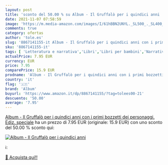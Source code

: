 ```yaml
---
layout: post
title: 'sconto del 50.00 % su Album - Il Gruffalò per i quindici anni   '
date: 2021-11-07 07:58:59
image: 'https://m.media-amazon.com/images/I/61hBBN2UNYL._SL500_._SL400_.jpg'
comments: true
category: ofertas
author: 'tole.es'
slug: '8867141155-it Album - Il Gruffalò per i quindici anni con i primi...'
sku: '8867141155-it'
tags: [ 'Letteratura e narrativa','Libri','Libri per bambini','Narrativa contemporanea','Narrativa di genere','Narrativa letteraria','album', ]
actualPrice: 7.95 EUR
currency: EUR
price: 7.95
comparePrice: 15.9 EUR
prodname: 'Album - Il Gruffalò per i quindici anni con i primi bozzetti dei personaggi. Ediz. speciale'
country: 'it'
flag: '🇮🇹'
brand: 'Album'
buyurl: 'https://www.amazon.it/dp/8867141155/?tag=tolees00-21'
descuento: '50.00'
average: '7.95'
---
```


[Album - Il Gruffalò per i quindici anni con i primi bozzetti dei personaggi. Ediz. speciale](https://www.amazon.it/dp/8867141155/?tag=tolees00-21) ha un prezzo di 7.95 EUR (originale: 15.9 EUR) con uno sconto del 50.00 % sconto qui:

[![Album - Il Gruffalò per i quindici anni ](https://m.media-amazon.com/images/I/61hBBN2UNYL._SL500_._SL400_.jpg)](https://www.amazon.it/dp/8867141155/?tag=tolees00-21)

ℹ️:


[🛒 Acquista qui!!](https://www.amazon.it/dp/8867141155/?tag=tolees00-21)
